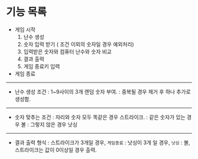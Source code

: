 # 기능 목록

- 게임 시작
  1. 난수 생성
  2. 숫자 입력 받기 ( 조건 이외의 숫자일 경우 예외처리)
  3. 입력받은 숫자와 컴퓨터 난수와 숫자 비교
  4. 결과 출력
  5. 게임 종료키 입력
- 게임 종료
---

- 난수 생성 조건
: 1~9사이의 3개 랜덤 숫자 부여.
: 중복될 경우 제거 후 하나 추가로 생성함.

---

- 숫자 맞추는 조건 
: 자리와 숫자 모두 똑같은 경우 스트라이크.
: 같은 숫자가 있는 경우 볼
: 그렇지 않은 경우 낫싱

---

- 결과 출력 형식
: 스트라이크가 3개일 경우, `게임종료`
: 낫싱이 3개 일 경우, `낫싱`
: 볼, 스트라이크는 값이 0이상일 경우 출력.